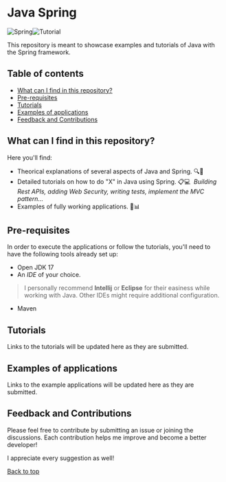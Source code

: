 # Java Spring

![Spring](https://img.shields.io/badge/spring-%236DB33F.svg?style=flat&logo=spring&logoColor=white)![Tutorial](https://img.shields.io/badge/tutorial-gray)

This repository is meant to showcase examples and tutorials of Java with the Spring framework.

## Table of contents

- [What can I find in this repository?](#what-can-i-find-in-this-repository)
- [Pre-requisites](#pre-requisites)
- [Tutorials](#tutorials)
- [Examples of applications](#examples-of-applications)
- [Feedback and Contributions](#feedback-and-contributions)

## What can I find in this repository?

Here you'll find:

- Theorical explanations of several aspects of Java and Spring. 🔍📖
- Detailed tutorials on how to do "X" in Java using Spring. 📋💻
*&nbsp;Building Rest APIs, adding Web Security, writing tests, implement the MVC pattern...*
- Examples of fully working applications. 🎯📊

## Pre-requisites

In order to execute the applications or follow the tutorials, you'll need to have the following tools already set up:

- Open JDK 17
- An *IDE* of your choice.

> I personally recommend **Intellij** or **Eclipse** for their easiness while working with Java. Other IDEs might require additional configuration.

- Maven

## Tutorials

Links to the tutorials will be updated here as they are submitted.

## Examples of applications

Links to the example applications will be updated here as they are submitted.

## Feedback and Contributions

Please feel free to contribute by submitting an issue or joining the discussions. Each contribution helps me improve and become a better developer!

I appreciate every suggestion as well!

[Back to top](#java-spring)
